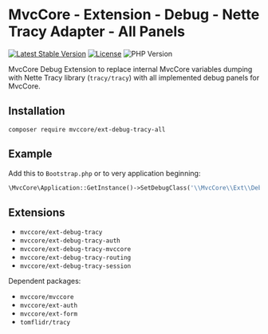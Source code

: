 # MvcCore - Extension - Debug - Nette Tracy Adapter - All Panels

[![Latest Stable Version](https://img.shields.io/badge/Stable-v5.0.0-brightgreen.svg?style=plastic)](https://github.com/mvccore/ext-debug-tracy-all/releases)
[![License](https://img.shields.io/badge/License-BSD%203-brightgreen.svg?style=plastic)](https://mvccore.github.io/docs/mvccore/5.0.0/LICENCE.md)
![PHP Version](https://img.shields.io/badge/PHP->=5.4-brightgreen.svg?style=plastic)

MvcCore Debug Extension to replace internal MvcCore variables dumping with Nette Tracy library (`tracy/tracy`) with all implemented debug panels for MvcCore.

## Installation
```shell
composer require mvccore/ext-debug-tracy-all
```

## Example
Add this to `Bootstrap.php` or to very application beginning:
```php
\MvcCore\Application::GetInstance()->SetDebugClass('\\MvcCore\\Ext\\Debugs\\Tracy');
```

## Extensions
- `mvccore/ext-debug-tracy`
- `mvccore/ext-debug-tracy-auth`
- `mvccore/ext-debug-tracy-mvccore`
- `mvccore/ext-debug-tracy-routing`
- `mvccore/ext-debug-tracy-session`

Dependent packages:
- `mvccore/mvccore`
- `mvccore/ext-auth`
- `mvccore/ext-form`
- `tomflidr/tracy`
